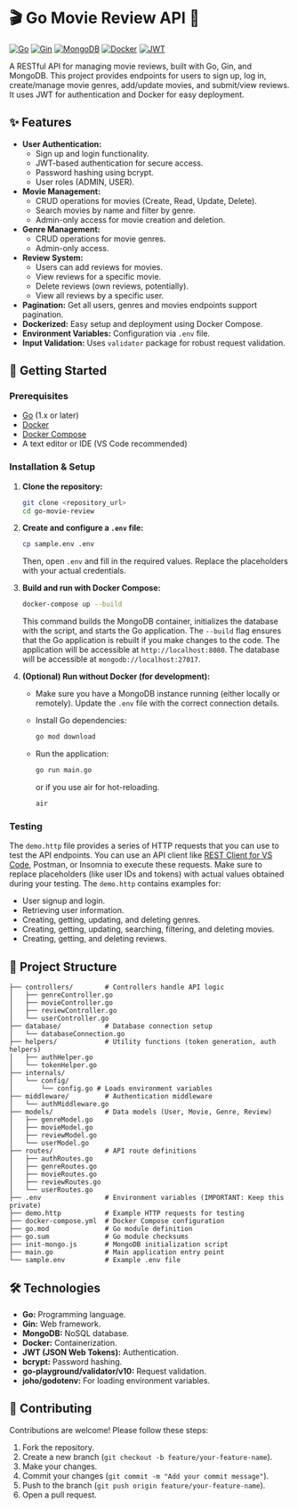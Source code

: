 # 🎬 Go Movie Review API 🍿

[![Go](https://img.shields.io/badge/Go-1.x-blue.svg)](https://golang.org/)
[![Gin](https://img.shields.io/badge/Gin-Web_Framework-red.svg)](https://gin-gonic.com/)
[![MongoDB](https://img.shields.io/badge/MongoDB-Database-green.svg)](https://www.mongodb.com/)
[![Docker](https://img.shields.io/badge/Docker-Containerization-blue.svg)](https://www.docker.com/)
[![JWT](https://img.shields.io/badge/JWT-Authentication-purple.svg)](https://jwt.io/)

A RESTful API for managing movie reviews, built with Go, Gin, and MongoDB.  This project provides endpoints for users to sign up, log in, create/manage movie genres, add/update movies, and submit/view reviews.  It uses JWT for authentication and Docker for easy deployment.

## ✨ Features

*   **User Authentication:**
    *   Sign up and login functionality.
    *   JWT-based authentication for secure access.
    *   Password hashing using bcrypt.
    *   User roles (ADMIN, USER).
*   **Movie Management:**
    *   CRUD operations for movies (Create, Read, Update, Delete).
    *   Search movies by name and filter by genre.
    *    Admin-only access for movie creation and deletion.
*   **Genre Management:**
    *   CRUD operations for movie genres.
    *   Admin-only access.
*   **Review System:**
    *   Users can add reviews for movies.
    *   View reviews for a specific movie.
    *   Delete reviews (own reviews, potentially).
    *   View all reviews by a specific user.
*   **Pagination:** Get all users, genres and movies endpoints support pagination.
*   **Dockerized:** Easy setup and deployment using Docker Compose.
*   **Environment Variables:** Configuration via `.env` file.
*   **Input Validation:**  Uses `validator` package for robust request validation.

## 🚀 Getting Started

### Prerequisites

*   [Go](https://golang.org/dl/) (1.x or later)
*   [Docker](https://www.docker.com/products/docker-desktop)
*   [Docker Compose](https://docs.docker.com/compose/install/)
*   A text editor or IDE (VS Code recommended)

### Installation & Setup

1.  **Clone the repository:**

    ```bash
    git clone <repository_url>
    cd go-movie-review
    ```

2.  **Create and configure a `.env` file:**

    ```bash
    cp sample.env .env
    ```
    Then, open `.env` and fill in the required values.  Replace the placeholders with your actual credentials.

3.  **Build and run with Docker Compose:**

    ```bash
    docker-compose up --build
    ```
    This command builds the MongoDB container, initializes the database with the script, and starts the Go application.  The `--build` flag ensures that the Go application is rebuilt if you make changes to the code.  The application will be accessible at `http://localhost:8080`.  The database will be accessible at `mongodb://localhost:27017`.

4.  **(Optional) Run without Docker (for development):**

    *   Make sure you have a MongoDB instance running (either locally or remotely).  Update the `.env` file with the correct connection details.

    *   Install Go dependencies:

        ```bash
        go mod download
        ```

    *   Run the application:
        ```bash
        go run main.go
        ```
        or if you use air for hot-reloading.
        ```bash
        air
        ```
### Testing

The `demo.http` file provides a series of HTTP requests that you can use to test the API endpoints. You can use an API client like [REST Client for VS Code](https://marketplace.visualstudio.com/items?itemName=humao.rest-client), Postman, or Insomnia to execute these requests.  Make sure to replace placeholders (like user IDs and tokens) with actual values obtained during your testing. The `demo.http` contains examples for:

*   User signup and login.
*   Retrieving user information.
*   Creating, getting, updating, and deleting genres.
*   Creating, getting, updating, searching, filtering, and deleting movies.
*   Creating, getting, and deleting reviews.

## 📁 Project Structure

```
├── controllers/        # Controllers handle API logic
│   ├── genreController.go
│   ├── movieController.go
│   ├── reviewController.go
│   └── userController.go
├── database/           # Database connection setup
│   └── databaseConnection.go
├── helpers/            # Utility functions (token generation, auth helpers)
│   ├── authHelper.go
│   └── tokenHelper.go
├── internals/
│   └── config/
│       └── config.go # Loads environment variables
├── middleware/         # Authentication middleware
│   └── authMiddleware.go
├── models/             # Data models (User, Movie, Genre, Review)
│   ├── genreModel.go
│   ├── movieModel.go
│   ├── reviewModel.go
│   └── userModel.go
├── routes/             # API route definitions
│   ├── authRoutes.go
│   ├── genreRoutes.go
│   ├── movieRoutes.go
│   ├── reviewRoutes.go
│   └── userRoutes.go
├── .env                # Environment variables (IMPORTANT: Keep this private)
├── demo.http           # Example HTTP requests for testing
├── docker-compose.yml  # Docker Compose configuration
├── go.mod              # Go module definition
├── go.sum              # Go module checksums
├── init-mongo.js       # MongoDB initialization script
├── main.go             # Main application entry point
└── sample.env          # Example .env file
```

## 🛠️ Technologies

*   **Go:** Programming language.
*   **Gin:**  Web framework.
*   **MongoDB:** NoSQL database.
*   **Docker:** Containerization.
*   **JWT (JSON Web Tokens):**  Authentication.
*   **bcrypt:** Password hashing.
*   **go-playground/validator/v10:**  Request validation.
*  **joho/godotenv:** For loading environment variables.


## 🤝 Contributing

Contributions are welcome!  Please follow these steps:

1.  Fork the repository.
2.  Create a new branch (`git checkout -b feature/your-feature-name`).
3.  Make your changes.
4.  Commit your changes (`git commit -m "Add your commit message"`).
5.  Push to the branch (`git push origin feature/your-feature-name`).
6.  Open a pull request.
